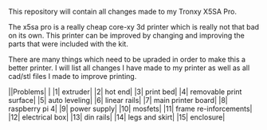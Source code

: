 This repository will contain all changes made to my Tronxy X5SA Pro.

The x5sa pro is a really cheap core-xy 3d printer which is really not that bad on its own. This printer can be improved by changing and improving the parts that were included with the kit.

There are many things which need to be upraded in order to make this a better printer. I will list all changes I have made to my printer as well as all cad/stl files I made to improve printing.

||Problems|
|
|1| extruder|
|2| hot end|
|3| print bed|
|4| removable print surface|
|5| auto leveling|
|6| linear rails|
|7| main printer board|
|8| raspberry pi 4|
|9| power supply|
|10| mosfets|
|11| frame re-inforcements|
|12| electrical box|
|13| din rails|
|14| legs and skirt|
|15| enclosure|

